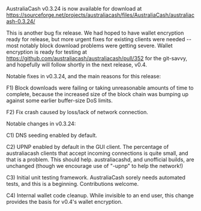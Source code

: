 AustraliaCash v0.3.24 is now available for download at
https://sourceforge.net/projects/australiacash/files/AustraliaCash/australiacash-0.3.24/

This is another bug fix release.  We had hoped to have wallet encryption ready for release, but more urgent fixes for existing clients were needed -- most notably block download problems were getting severe.  Wallet encryption is ready for testing at https://github.com/australiacash/australiacash/pull/352 for the git-savvy, and hopefully will follow shortly in the next release, v0.4.

Notable fixes in v0.3.24, and the main reasons for this release:

F1) Block downloads were failing or taking unreasonable amounts of time to complete, because the increased size of the block chain was bumping up against some earlier buffer-size DoS limits.

F2) Fix crash caused by loss/lack of network connection.

Notable changes in v0.3.24:

C1) DNS seeding enabled by default.

C2) UPNP enabled by default in the GUI client.  The percentage of australiacash clients that accept incoming connections is quite small, and that is a problem.  This should help.  australiacashd, and unofficial builds, are unchanged (though we encourage use of "-upnp" to help the network!)

C3) Initial unit testing framework.  AustraliaCash sorely needs automated tests, and this is a beginning.  Contributions welcome.

C4) Internal wallet code cleanup.  While invisible to an end user, this change provides the basis for v0.4's wallet encryption.
